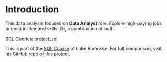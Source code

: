 # Introduction

This data analysis focuses on **Data Analyst** role. Explore high-paying jobs or most in-demand skills. Or, a combination of both.

SQL Queries: [project_sql](/queries/)

This is part of the [SQL Course](https://lukebarousse.com/sql) of Luke Barousse. For full comparison, visit his GitHub repo of this [project](https://github.com/lukebarousse/SQL_Project_Data_Job_Analysis).
